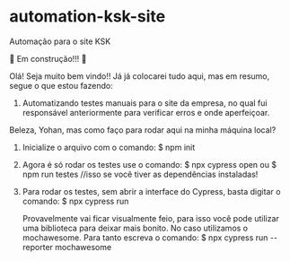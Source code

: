 # automation-ksk-site
Automação para o site KSK

:construction: Em construção!!! :construction:

Olá! Seja muito bem vindo!!
Já já colocarei tudo aqui, mas em resumo, segue o que estou fazendo:

1. Automatizando testes manuais para o site da empresa, no qual fui responsável anteriormente para verificar erros e onde aperfeiçoar.

Beleza, Yohan, mas como faço para rodar aqui na minha máquina local?
1. Inicialize o arquivo com o comando:
        $ npm init
2. Agora é só rodar os testes use o comando:
        $ npx cypress open
    ou
        $ npm run testes //isso se você tiver as dependências instaladas!
        
3. Para rodar os testes, sem abrir a interface do Cypress, basta digitar o comando:
        $ npx cypress run
        
    Provavelmente vai ficar visualmente feio, para isso você pode utilizar uma biblioteca para deixar mais bonito. No caso utilizamos o mochawesome. Para tanto escreva o comando:
        $ npx cypress run --reporter mochawesome